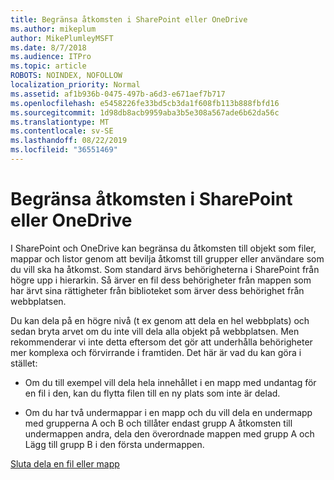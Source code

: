 ```yaml
---
title: Begränsa åtkomsten i SharePoint eller OneDrive
ms.author: mikeplum
author: MikePlumleyMSFT
ms.date: 8/7/2018
ms.audience: ITPro
ms.topic: article
ROBOTS: NOINDEX, NOFOLLOW
localization_priority: Normal
ms.assetid: af1b936b-0475-497b-a6d3-e671aef7b717
ms.openlocfilehash: e5458226fe33bd5cb3da1f608fb113b888fbfd16
ms.sourcegitcommit: 1d98db8acb9959aba3b5e308a567ade6b62da56c
ms.translationtype: MT
ms.contentlocale: sv-SE
ms.lasthandoff: 08/22/2019
ms.locfileid: "36551469"
---
```

# <a name="restrict-access-in-sharepoint-or-onedrive"></a>Begränsa åtkomsten i SharePoint eller OneDrive

I SharePoint och OneDrive kan begränsa du åtkomsten till objekt som filer, mappar och listor genom att bevilja åtkomst till grupper eller användare som du vill ska ha åtkomst. Som standard ärvs behörigheterna i SharePoint från högre upp i hierarkin. Så ärver en fil dess behörigheter från mappen som har ärvt sina rättigheter från biblioteket som ärver dess behörighet från webbplatsen.
  
Du kan dela på en högre nivå (t ex genom att dela en hel webbplats) och sedan bryta arvet om du inte vill dela alla objekt på webbplatsen. Men rekommenderar vi inte detta eftersom det gör att underhålla behörigheter mer komplexa och förvirrande i framtiden. Det här är vad du kan göra i stället:
  
- Om du till exempel vill dela hela innehållet i en mapp med undantag för en fil i den, kan du flytta filen till en ny plats som inte är delad.
    
- Om du har två undermappar i en mapp och du vill dela en undermapp med grupperna A och B och tillåter endast grupp A åtkomsten till undermappen andra, dela den överordnade mappen med grupp A och Lägg till grupp B i den första undermappen.
    
[Sluta dela en fil eller mapp](https://go.microsoft.com/fwlink/?linkid=2008861)
  

